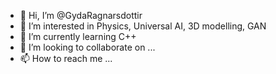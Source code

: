 - 👋 Hi, I’m @GydaRagnarsdottir
- 👀 I’m interested in Physics, Universal AI, 3D modelling, GAN
- 🌱 I’m currently learning C++
- 💞️ I’m looking to collaborate on ...
- 📫 How to reach me ...

<!---
GydaRagnarsdottir/GydaRagnarsdottir is a ✨ special ✨ repository because its `README.md` (this file) appears on your GitHub profile.
You can click the Preview link to take a look at your changes.
--->
